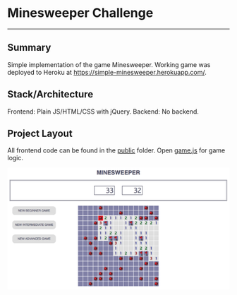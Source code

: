 # Minesweeper Challenge
---
## Summary
Simple implementation of the game Minesweeper. Working game was deployed to Heroku at https://simple-minesweeper.herokuapp.com/.

## Stack/Architecture
Frontend: Plain JS/HTML/CSS with jQuery.
Backend: No backend.

## Project Layout
All frontend code can be found in the [public](/public) folder. Open [game.js](/public/game.js) for game logic.

![minesweeper_you_lost](minesweeper_you_lost.png)
